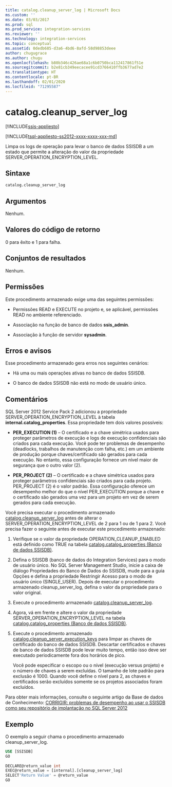 ```yaml
---
title: catalog.cleanup_server_log | Microsoft Docs
ms.custom: ''
ms.date: 03/03/2017
ms.prod: sql
ms.prod_service: integration-services
ms.reviewer: ''
ms.technology: integration-services
ms.topic: conceptual
ms.assetid: 0dedb685-d3a6-4bd6-8afd-58d98853deee
author: chugugrace
ms.author: chugu
ms.openlocfilehash: b80b346c426ae68a1c6b0750bca112417861f51e
ms.sourcegitcommit: b2e81cb349eecacee91cd3766410ffb3677ad7e2
ms.translationtype: HT
ms.contentlocale: pt-BR
ms.lasthandoff: 02/01/2020
ms.locfileid: "71295587"
---
```

# <a name="catalogcleanup_server_log"></a>catalog.cleanup_server_log 

[!INCLUDE[ssis-appliesto](../../includes/ssis-appliesto-ssvrpluslinux-asdb-asdw-xxx.md)]


[!INCLUDE[tsql-appliesto-ss2012-xxxx-xxxx-xxx-md](../../includes/tsql-appliesto-ss2012-xxxx-xxxx-xxx-md.md)]

  Limpa os logs de operação para levar o banco de dados SSISDB a um estado que permite a alteração do valor da propriedade SERVER_OPERATION_ENCRYPTION_LEVEL.  
  
## <a name="syntax"></a>Sintaxe  
  
```sql
catalog.cleanup_server_log  
```  
  
## <a name="arguments"></a>Argumentos  
 Nenhum.  
  
## <a name="return-code-values"></a>Valores do código de retorno  
 0 para êxito e 1 para falha.  
  
## <a name="result-sets"></a>Conjuntos de resultados  
 Nenhum.  
  
## <a name="permissions"></a>Permissões  
 Este procedimento armazenado exige uma das seguintes permissões:  
  
-   Permissões READ e EXECUTE no projeto e, se aplicável, permissões READ no ambiente referenciado.  
  
-   Associação na função de banco de dados **ssis_admin**.  
  
-   Associação à função de servidor **sysadmin**.  
  
## <a name="errors-and-warnings"></a>Erros e avisos  
 Esse procedimento armazenado gera erros nos seguintes cenários:  
  
-   Há uma ou mais operações ativas no banco de dados SSISDB.  
  
-   O banco de dados SSISDB não está no modo de usuário único.  
  
## <a name="remarks"></a>Comentários  
 SQL Server 2012 Service Pack 2 adicionou a propriedade SERVER_OPERATION_ENCRYPTION_LEVEL à tabela **internal.catalog_properties**. Essa propriedade tem dois valores possíveis:  
  
-   **PER_EXECUTION (1)** – O certificado e a chave simétrica usados para proteger parâmetros de execução e logs de execução confidenciais são criados para cada execução. Você pode ter problemas de desempenho (deadlocks, trabalhos de manutenção com falha, etc.) em um ambiente de produção porque chaves/certificado são gerados para cada execução. No entanto, essa configuração fornece um nível maior de segurança que o outro valor (2).  
  
-   **PER_PROJECT (2)** – O certificado e a chave simétrica usados para proteger parâmetros confidenciais são criados para cada projeto. PER_PROJECT (2) é o valor padrão. Essa configuração oferece um desempenho melhor do que o nível PER_EXECUTION porque a chave e o certificado são gerados uma vez para um projeto em vez de serem gerados para cada execução.  
  
 Você precisa executar o procedimento armazenado [catalog.cleanup_server_log](../../integration-services/system-stored-procedures/catalog-cleanup-server-log.md) antes de alterar o SERVER_OPERATION_ENCRYPTION_LEVEL de 2 para 1 ou de 1 para 2. Você precisa fazer o seguinte antes de executar este procedimento armazenado:  
  
1.  Verifique se o valor da propriedade OPERATION_CLEANUP_ENABLED está definido como TRUE na tabela [catalog.catalog_properties &#40;Banco de dados SSISDB&#41;](../../integration-services/system-views/catalog-catalog-properties-ssisdb-database.md).  
  
2.  Defina o SSISDB (banco de dados do Integration Services) para o modo de usuário único. No SQL Server Management Studio, inicie a caixa de diálogo Propriedades do Banco de Dados do SSISDB, mude para a guia Opções e defina a propriedade Restringir Acesso para o modo de usuário único (SINGLE_USER). Depois de executar o procedimento armazenado cleanup_server_log, defina o valor da propriedade para o valor original.  
  
3.  Execute o procedimento armazenado [catalog.cleanup_server_log](../../integration-services/system-stored-procedures/catalog-cleanup-server-log.md).  
  
4.  Agora, vá em frente e altere o valor da propriedade SERVER_OPERATION_ENCRYPTION_LEVEL na tabela [catalog.catalog_properties &#40;Banco de dados SSISDB&#41;](../../integration-services/system-views/catalog-catalog-properties-ssisdb-database.md).  
  
5.  Execute o procedimento armazenado [catalog.cleanup_server_execution_keys](../../integration-services/system-stored-procedures/catalog-cleanup-server-execution-keys.md) para limpar as chaves de certificado do banco de dados SSISDB. Descartar certificados e chaves de banco de dados SSISDB pode levar muito tempo, então isso deve ser executado periodicamente fora dos horários de pico.  
  
     Você pode especificar o escopo ou o nível (execução versus projeto) e o número de chaves a serem excluídas. O tamanho de lote padrão para exclusão é 1000. Quando você define o nível para 2, as chaves e certificados serão excluídos somente se os projetos associados foram excluídos.  
  
 Para obter mais informações, consulte o seguinte artigo da Base de dados de Conhecimento: [CORRIGIR: problemas de desempenho ao usar o SSISDB como seu repositório de implantação no SQL Server 2012](https://support.microsoft.com/kb/2972285)  
  
## <a name="example"></a>Exemplo  
 O exemplo a seguir chama o procedimento armazenado cleanup_server_log.  
  
```sql  
USE [SSISDB]  
GO  
  
DECLARE@return_value int  
EXEC@return_value = [internal].[cleanup_server_log]  
SELECT'Return Value' = @return_value  
GO   
```  
  
  
